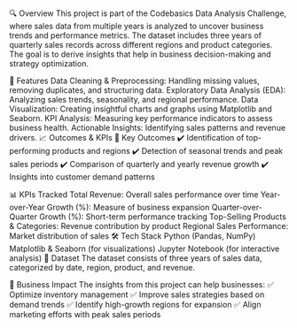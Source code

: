 🔍 Overview
This project is part of the Codebasics Data Analysis Challenge, where sales data from multiple years is analyzed to uncover business trends and performance metrics. The dataset includes three years of quarterly sales records across different regions and product categories. The goal is to derive insights that help in business decision-making and strategy optimization.

🚀 Features
Data Cleaning & Preprocessing: Handling missing values, removing duplicates, and structuring data.
Exploratory Data Analysis (EDA): Analyzing sales trends, seasonality, and regional performance.
Data Visualization: Creating insightful charts and graphs using Matplotlib and Seaborn.
KPI Analysis: Measuring key performance indicators to assess business health.
Actionable Insights: Identifying sales patterns and revenue drivers.
📈 Outcomes & KPIs
🔹 Key Outcomes
✔️ Identification of top-performing products and regions
✔️ Detection of seasonal trends and peak sales periods
✔️ Comparison of quarterly and yearly revenue growth
✔️ Insights into customer demand patterns

📊 KPIs Tracked
Total Revenue: Overall sales performance over time
Year-over-Year Growth (%): Measure of business expansion
Quarter-over-Quarter Growth (%): Short-term performance tracking
Top-Selling Products & Categories: Revenue contribution by product
Regional Sales Performance: Market distribution of sales
🛠 Tech Stack
Python (Pandas, NumPy)
Matplotlib & Seaborn (for visualizations)
Jupyter Notebook (for interactive analysis)
📂 Dataset
The dataset consists of three years of sales data, categorized by date, region, product, and revenue.

📌 Business Impact
The insights from this project can help businesses:
✅ Optimize inventory management
✅ Improve sales strategies based on demand trends
✅ Identify high-growth regions for expansion
✅ Align marketing efforts with peak sales periods
